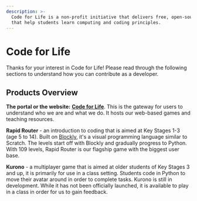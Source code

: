 ```yaml
---
description: >-
  Code for Life is a non-profit initiative that delivers free, open-source games
  that help students learn computing and coding principles.
---
```


# Code for Life

Thanks for your interest in Code for Life! Please read through the following sections to understand how you can contribute as a developer.

## Products Overview

**The portal or the website:** [**Code for Life**](https://www.codeforlife.education/). This is the gateway for users to understand who we are and what we do. It hosts our web-based games and teaching resources.

**Rapid Router** - an introduction to coding that is aimed at Key Stages 1-3 (age 5 to 14). Built on [Blockly](https://developers.google.com/blockly), it's a visual programming language similar to Scratch. The levels start off with Blockly and gradually progress to Python. With 109 levels, Rapid Router is our flagship game with the biggest user base.

**Kurono** - a multiplayer game that is aimed at older students of Key Stages 3 and up, it is primarily for use in a class setting. Students code in Python to move their avatar around in order to complete tasks. Kurono is still in development. While it has not been officially launched, it is available to play in a class in order for us to gain feedback.
